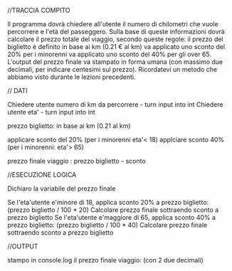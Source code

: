 //TRACCIA COMPITO

Il programma dovrà chiedere all'utente il numero di chilometri che vuole percorrere e l'età del passeggero.
Sulla base di queste informazioni dovrà calcolare il prezzo totale del viaggio, secondo queste regole:
il prezzo del biglietto è definito in base ai km (0.21 € al km)
va applicato uno sconto del 20% per i minorenni
va applicato uno sconto del 40% per gli over 65.
L'output del prezzo finale va stampato in forma umana (con massimo due decimali, per indicare centesimi sul prezzo). Ricordatevi un metodo che abbiamo visto durante le lezioni precedenti.


// DATI

Chiedere utente numero di km da percorrere - turn input into int 
Chiedere utente eta' - turn input into int

prezzo biglietto: in base ai km (0.21 al km)

applicare sconto del 20% (per i minorenni eta'< 18)
applciare sconto 40% (per i minorenni: eta'> 65)

prezzo finale viaggio : prezzo biglietto - sconto


//ESECUZIONE LOGICA

Dichiaro la variabile del prezzo finale

Se l'eta'utente e'minore di 18, applica sconto 20% a prezzo biglietto: (prezzo biglietto / 100 * 20)
Calcolare prezzo finale sottraendo sconto a prezzo biglietto 
Se l'eta'utente e'maggiore di 65, applica sconto 40% a prezzo biglietto: (prezzo biglietto / 100 * 40)
Calcolare prezzo finale sottraendo sconto a prezzo biglietto 

//OUTPUT

stampo in console.log il prezzo finale viaggio: (con 2 due decimali)
